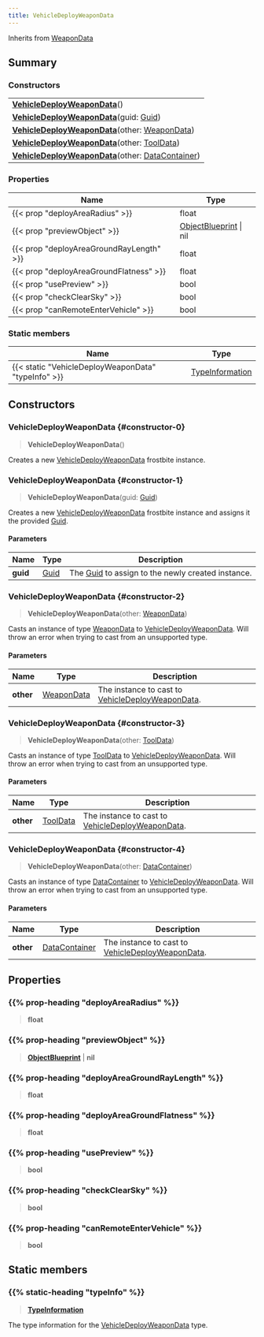 ```yaml
---
title: VehicleDeployWeaponData
---
```


Inherits from [WeaponData](/vext/ref/fb/weapondata)

## Summary

### Constructors

|  |
| --- |
| **[VehicleDeployWeaponData](#constructor-0)**() |
| **[VehicleDeployWeaponData](#constructor-1)**(guid: [Guid](/vext/ref/shared/type/guid)) |
| **[VehicleDeployWeaponData](#constructor-2)**(other: [WeaponData](/vext/ref/fb/weapondata)) |
| **[VehicleDeployWeaponData](#constructor-3)**(other: [ToolData](/vext/ref/fb/tooldata)) |
| **[VehicleDeployWeaponData](#constructor-4)**(other: [DataContainer](/vext/ref/shared/type/datacontainer)) |

### Properties

| Name | Type |
| ---- | ---- |
| {{< prop "deployAreaRadius" >}} | float |
| {{< prop "previewObject" >}} | [ObjectBlueprint](/vext/ref/fb/objectblueprint) \| nil |
| {{< prop "deployAreaGroundRayLength" >}} | float |
| {{< prop "deployAreaGroundFlatness" >}} | float |
| {{< prop "usePreview" >}} | bool |
| {{< prop "checkClearSky" >}} | bool |
| {{< prop "canRemoteEnterVehicle" >}} | bool |

### Static members

| Name | Type |
| ---- | ---- |
| {{< static "VehicleDeployWeaponData" "typeInfo" >}} | [TypeInformation](/vext/ref/shared/type/typeinformation) |

## Constructors

### VehicleDeployWeaponData {#constructor-0}

> **VehicleDeployWeaponData**()

Creates a new [VehicleDeployWeaponData](/vext/ref/fb/vehicledeployweapondata) frostbite instance.

### VehicleDeployWeaponData {#constructor-1}

> **VehicleDeployWeaponData**(guid: [Guid](/vext/ref/shared/type/guid))

Creates a new [VehicleDeployWeaponData](/vext/ref/fb/vehicledeployweapondata) frostbite instance and assigns it the provided [Guid](/vext/ref/shared/type/guid).

#### Parameters

| Name | Type | Description |
| ---- | ---- | ----------- |
| **guid** | [Guid](/vext/ref/shared/type/guid) | The [Guid](/vext/ref/shared/type/guid) to assign to the newly created instance. |

### VehicleDeployWeaponData {#constructor-2}

> **VehicleDeployWeaponData**(other: [WeaponData](/vext/ref/fb/weapondata))

Casts an instance of type [WeaponData](/vext/ref/fb/weapondata) to [VehicleDeployWeaponData](/vext/ref/fb/vehicledeployweapondata). Will throw an error when trying to cast from an unsupported type.

#### Parameters

| Name | Type | Description |
| ---- | ---- | ----------- |
| **other** | [WeaponData](/vext/ref/fb/weapondata) | The instance to cast to [VehicleDeployWeaponData](/vext/ref/fb/vehicledeployweapondata). |

### VehicleDeployWeaponData {#constructor-3}

> **VehicleDeployWeaponData**(other: [ToolData](/vext/ref/fb/tooldata))

Casts an instance of type [ToolData](/vext/ref/fb/tooldata) to [VehicleDeployWeaponData](/vext/ref/fb/vehicledeployweapondata). Will throw an error when trying to cast from an unsupported type.

#### Parameters

| Name | Type | Description |
| ---- | ---- | ----------- |
| **other** | [ToolData](/vext/ref/fb/tooldata) | The instance to cast to [VehicleDeployWeaponData](/vext/ref/fb/vehicledeployweapondata). |

### VehicleDeployWeaponData {#constructor-4}

> **VehicleDeployWeaponData**(other: [DataContainer](/vext/ref/shared/type/datacontainer))

Casts an instance of type [DataContainer](/vext/ref/shared/type/datacontainer) to [VehicleDeployWeaponData](/vext/ref/fb/vehicledeployweapondata). Will throw an error when trying to cast from an unsupported type.

#### Parameters

| Name | Type | Description |
| ---- | ---- | ----------- |
| **other** | [DataContainer](/vext/ref/shared/type/datacontainer) | The instance to cast to [VehicleDeployWeaponData](/vext/ref/fb/vehicledeployweapondata). |

## Properties

### {{% prop-heading "deployAreaRadius" %}}

> **float**

### {{% prop-heading "previewObject" %}}

> **[ObjectBlueprint](/vext/ref/fb/objectblueprint)** \| **nil**

### {{% prop-heading "deployAreaGroundRayLength" %}}

> **float**

### {{% prop-heading "deployAreaGroundFlatness" %}}

> **float**

### {{% prop-heading "usePreview" %}}

> **bool**

### {{% prop-heading "checkClearSky" %}}

> **bool**

### {{% prop-heading "canRemoteEnterVehicle" %}}

> **bool**

## Static members

### {{% static-heading "typeInfo" %}}

> **[TypeInformation](/vext/ref/shared/type/typeinformation)**

The type information for the [VehicleDeployWeaponData](/vext/ref/fb/vehicledeployweapondata) type.

